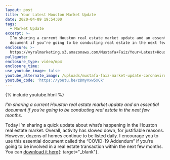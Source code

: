 ```yaml
---
layout: post
title: Your Latest Houston Market Update
date: 2020-04-09 19:54:00
tags:
  - Market Update
excerpt: >-
  I’m sharing a current Houston real estate market update and an essential
  document if you’re going to be conducting real estate in the next few months.
enclosure: >-
  https://vyralmarketing.s3.amazonaws.com/Mustafa+Faiz/Your+Latest+Houston+Market+Update.mp4
pullquote:
enclosure_type: video/mp4
enclosure_time:
use_youtube_image: false
youtube_alternate_image: /uploads/mustafa-faiz-market-update-coronavirus-youtube.jpg
youtube_code: 'https://youtu.be/zDmyVxw5xCk'
---
```


{% include youtube.html %}

*I’m sharing a current Houston real estate market update and an essential document if you’re going to be conducting real estate in the next few months.*

Today I’m sharing a quick update about what’s happening in the Houston real estate market. Overall, activity has slowed down, for justifiable reasons. However, dozens of homes continue to be listed daily. I encourage you to use this essential document called the “COVID-19 Addendum” if you’re going to be involved in a real estate transaction within the next few months. You can [download it here](https://www.texasrealestate.com/account/login/?return=members/legal-and-ethics/forms/blank-form-downloads/form-downloader&amp;post_id=51417&amp;type=file){: target="_blank"}.